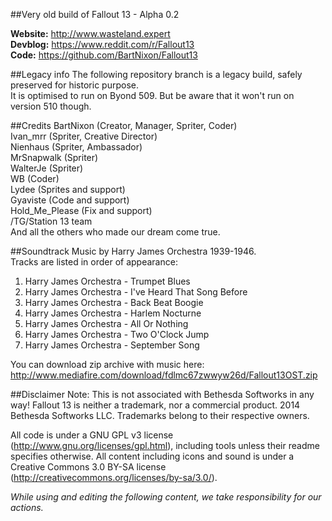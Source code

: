 ##Very old build of Fallout 13 - Alpha 0.2

**Website:** http://www.wasteland.expert <BR>
**Devblog:** https://www.reddit.com/r/Fallout13 <BR>
**Code:** https://github.com/BartNixon/Fallout13 <BR>

##Legacy info
The following repository branch is a legacy build, safely preserved for historic purpose. <BR>
It is optimised to run on Byond 509. But be aware that it won't run on version 510 though.

##Credits
BartNixon (Creator, Manager, Spriter, Coder) <BR>
Ivan_mrr (Spriter, Creative Director) <BR>
Nienhaus (Spriter, Ambassador) <BR>
MrSnapwalk (Spriter) <BR>
WalterJe (Spriter) <BR>
WB (Coder) <BR>
Lydee (Sprites and support) <BR>
Gyaviste (Code and support) <BR>
Hold_Me_Please (Fix and support) <BR>
/TG/Station 13 team <BR>
And all the others who made our dream come true.

##Soundtrack
Music by Harry James Orchestra 1939-1946. <BR>
Tracks are listed in order of appearance: <BR>
1. Harry James Orchestra - Trumpet Blues <BR>
2. Harry James Orchestra - I've Heard That Song Before <BR>
3. Harry James Orchestra - Back Beat Boogie <BR>
4. Harry James Orchestra - Harlem Nocturne <BR>
5. Harry James Orchestra - All Or Nothing <BR>
6. Harry James Orchestra - Two O'Clock Jump <BR>
7. Harry James Orchestra - September Song <BR>

You can download zip archive with music here:<BR>
http://www.mediafire.com/download/fdlmc67zwwyw26d/Fallout13OST.zip

##Disclaimer
Note: This is not associated with Bethesda Softworks in any way! Fallout 13 is neither a trademark, nor a commercial product.
2014 Bethesda Softworks LLC. Trademarks belong to their respective owners.

All code is under a GNU GPL v3 license (http://www.gnu.org/licenses/gpl.html),
including tools unless their readme specifies otherwise.
All content including icons and sound is under a Creative Commons 3.0 BY-SA
license (http://creativecommons.org/licenses/by-sa/3.0/).<BR>

<i>While using and editing the following content, we take responsibility for our actions.</i>
